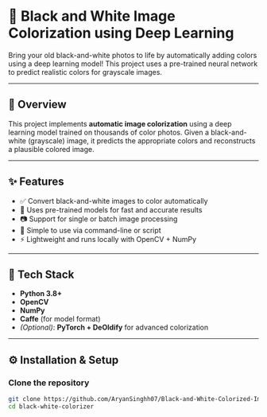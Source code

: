# 🎨 Black and White Image Colorization using Deep Learning

Bring your old black-and-white photos to life by automatically adding colors using a deep learning model! This project uses a pre-trained neural network to predict realistic colors for grayscale images.

---

## 📌 Overview

This project implements **automatic image colorization** using a deep learning model trained on thousands of color photos. Given a black-and-white (grayscale) image, it predicts the appropriate colors and reconstructs a plausible colored image.

---

## ✨ Features

- ✅ Convert black-and-white images to color automatically
- 🧠 Uses pre-trained models for fast and accurate results
- 📷 Support for single or batch image processing
- 🔧 Simple to use via command-line or script
- ⚡ Lightweight and runs locally with OpenCV + NumPy

---

## 🧰 Tech Stack

- **Python 3.8+**
- **OpenCV**
- **NumPy**
- **Caffe** (for model format)
- *(Optional)*: **PyTorch + DeOldify** for advanced colorization

---

## ⚙️ Installation & Setup

### Clone the repository
```bash
git clone https://github.com/AryanSinghh07/Black-and-White-Colorized-Image-Prediction.git
cd black-white-colorizer
